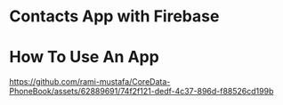# Contacts App with Firebase
 
# How To Use An App
https://github.com/rami-mustafa/CoreData-PhoneBook/assets/62889691/74f2f121-dedf-4c37-896d-f88526cd199b
